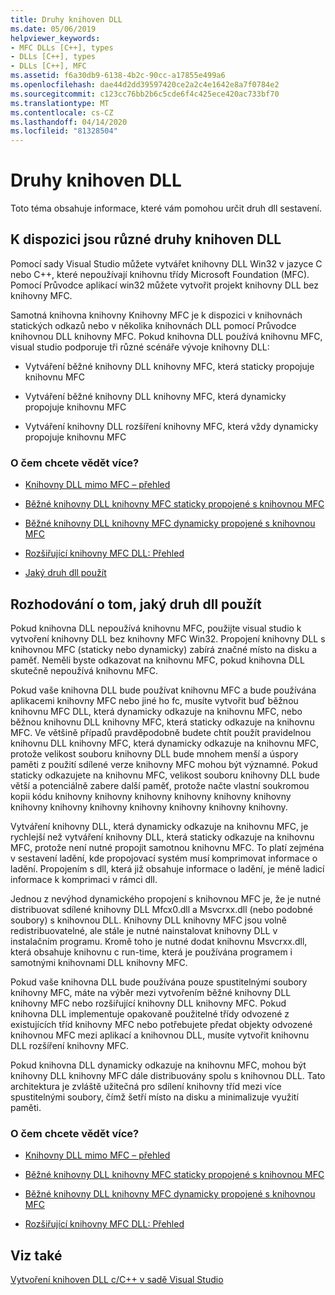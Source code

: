 ```yaml
---
title: Druhy knihoven DLL
ms.date: 05/06/2019
helpviewer_keywords:
- MFC DLLs [C++], types
- DLLs [C++], types
- DLLs [C++], MFC
ms.assetid: f6a30db9-6138-4b2c-90cc-a17855e499a6
ms.openlocfilehash: dae44d2dd39597420ce2a2c4e1642e8a7f0784e2
ms.sourcegitcommit: c123cc76bb2b6c5cde6f4c425ece420ac733bf70
ms.translationtype: MT
ms.contentlocale: cs-CZ
ms.lasthandoff: 04/14/2020
ms.locfileid: "81328504"
---
```

# <a name="kinds-of-dlls"></a>Druhy knihoven DLL

Toto téma obsahuje informace, které vám pomohou určit druh dll sestavení.

## <a name="different-kinds-of-dlls-available"></a><a name="_core_the_different_kinds_of_dlls_available_with_visual_c.2b2b"></a>K dispozici jsou různé druhy knihoven DLL

Pomocí sady Visual Studio můžete vytvářet knihovny DLL Win32 v jazyce C nebo C++, které nepoužívají knihovnu třídy Microsoft Foundation (MFC). Pomocí Průvodce aplikací win32 můžete vytvořit projekt knihovny DLL bez knihovny MFC.

Samotná knihovna knihovny Knihovny MFC je k dispozici v knihovnách statických odkazů nebo v několika knihovnách DLL pomocí Průvodce knihovnou DLL knihovny MFC. Pokud knihovna DLL používá knihovnu MFC, visual studio podporuje tři různé scénáře vývoje knihovny DLL:

- Vytváření běžné knihovny DLL knihovny MFC, která staticky propojuje knihovnu MFC

- Vytváření běžné knihovny DLL knihovny MFC, která dynamicky propojuje knihovnu MFC

- Vytváření knihovny DLL rozšíření knihovny MFC, která vždy dynamicky propojuje knihovnu MFC

### <a name="what-do-you-want-to-know-more-about"></a>O čem chcete vědět více?

- [Knihovny DLL mimo MFC – přehled](non-mfc-dlls-overview.md)

- [Běžné knihovny DLL knihovny MFC staticky propojené s knihovnou MFC](regular-dlls-statically-linked-to-mfc.md)

- [Běžné knihovny DLL knihovny MFC dynamicky propojené s knihovnou MFC](regular-dlls-dynamically-linked-to-mfc.md)

- [Rozšiřující knihovny MFC DLL: Přehled](extension-dlls-overview.md)

- [Jaký druh dll použít](#_core_which_kind_of_dll_to_use)

## <a name="deciding-which-kind-of-dll-to-use"></a><a name="_core_which_kind_of_dll_to_use"></a>Rozhodování o tom, jaký druh dll použít

Pokud knihovna DLL nepoužívá knihovnu MFC, použijte visual studio k vytvoření knihovny DLL bez knihovny MFC Win32. Propojení knihovny DLL s knihovnou MFC (staticky nebo dynamicky) zabírá značné místo na disku a paměť. Neměli byste odkazovat na knihovnu MFC, pokud knihovna DLL skutečně nepoužívá knihovnu MFC.

Pokud vaše knihovna DLL bude používat knihovnu MFC a bude používána aplikacemi knihovny MFC nebo jiné ho fc, musíte vytvořit buď běžnou knihovnu MFC DLL, která dynamicky odkazuje na knihovnu MFC, nebo běžnou knihovnu DLL knihovny MFC, která staticky odkazuje na knihovnu MFC. Ve většině případů pravděpodobně budete chtít použít pravidelnou knihovnu DLL knihovny MFC, která dynamicky odkazuje na knihovnu MFC, protože velikost souboru knihovny DLL bude mnohem menší a úspory paměti z použití sdílené verze knihovny MFC mohou být významné. Pokud staticky odkazujete na knihovnu MFC, velikost souboru knihovny DLL bude větší a potenciálně zabere další paměť, protože načte vlastní soukromou kopii kódu knihovny knihovny knihovny knihovny knihovny knihovny knihovny knihovny knihovny knihovny knihovny knihovny knihovny.

Vytváření knihovny DLL, která dynamicky odkazuje na knihovnu MFC, je rychlejší než vytváření knihovny DLL, která staticky odkazuje na knihovnu MFC, protože není nutné propojit samotnou knihovnu MFC. To platí zejména v sestavení ladění, kde propojovací systém musí komprimovat informace o ladění. Propojením s dll, která již obsahuje informace o ladění, je méně ladicí informace k komprimaci v rámci dll.

Jednou z nevýhod dynamického propojení s knihovnou MFC je, že je nutné distribuovat sdílené knihovny DLL Mfcx0.dll a Msvcrxx.dll (nebo podobné soubory) s knihovnou DLL. Knihovny DLL knihovny MFC jsou volně redistribuovatelné, ale stále je nutné nainstalovat knihovny DLL v instalačním programu. Kromě toho je nutné dodat knihovnu Msvcrxx.dll, která obsahuje knihovnu c run-time, která je používána programem i samotnými knihovnami DLL knihovny MFC.

Pokud vaše knihovna DLL bude používána pouze spustitelnými soubory knihovny MFC, máte na výběr mezi vytvořením běžné knihovny DLL knihovny MFC nebo rozšiřující knihovny DLL knihovny MFC. Pokud knihovna DLL implementuje opakovaně použitelné třídy odvozené z existujících tříd knihovny MFC nebo potřebujete předat objekty odvozené knihovnou MFC mezi aplikací a knihovnou DLL, musíte vytvořit knihovnu DLL rozšíření knihovny MFC.

Pokud knihovna DLL dynamicky odkazuje na knihovnu MFC, mohou být knihovny DLL knihovny MFC dále distribuovány spolu s knihovnou DLL. Tato architektura je zvláště užitečná pro sdílení knihovny tříd mezi více spustitelnými soubory, čímž šetří místo na disku a minimalizuje využití paměti.

### <a name="what-do-you-want-to-know-more-about"></a>O čem chcete vědět více?

- [Knihovny DLL mimo MFC – přehled](non-mfc-dlls-overview.md)

- [Běžné knihovny DLL knihovny MFC staticky propojené s knihovnou MFC](regular-dlls-statically-linked-to-mfc.md)

- [Běžné knihovny DLL knihovny MFC dynamicky propojené s knihovnou MFC](regular-dlls-dynamically-linked-to-mfc.md)

- [Rozšiřující knihovny MFC DLL: Přehled](extension-dlls-overview.md)

## <a name="see-also"></a>Viz také

[Vytvoření knihoven DLL c/C++ v sadě Visual Studio](dlls-in-visual-cpp.md)

